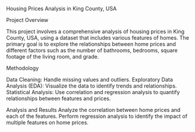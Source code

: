 Housing Prices Analysis in King County, USA

Project Overview

This project involves a comprehensive analysis of housing prices in King County, USA, using a dataset that includes various features of homes. The primary goal is to explore the relationships between home prices and different factors such as the number of bathrooms, bedrooms, square footage of the living room, and grade.

Methodology

Data Cleaning: Handle missing values and outliers.
Exploratory Data Analysis (EDA): Visualize the data to identify trends and relationships.
Statistical Analysis: Use correlation and regression analysis to quantify relationships between features and prices.

Analysis and Results
Analyze the correlation between home prices and each of the features.
Perform regression analysis to identify the impact of multiple features on home prices.
